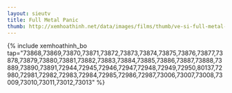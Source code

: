 ```yaml
---
layout: sieutv
title: Full Metal Panic
thumb: http://xemhoathinh.net/data/images/films/thumb/ve-si-full-metal-panic-2012.jpg
---
```

{% include xemhoathinh_bo tap="73868,73869,73870,73871,73872,73873,73874,73875,73876,73877,73878,73879,73880,73881,73882,73883,73884,73885,73886,73887,73888,73889,73890,73891,72944,72945,72946,72947,72948,72949,72950,80137,72980,72981,72982,72983,72984,72985,72986,72987,73006,73007,73008,73009,73010,73011,73012,73013" %} 
